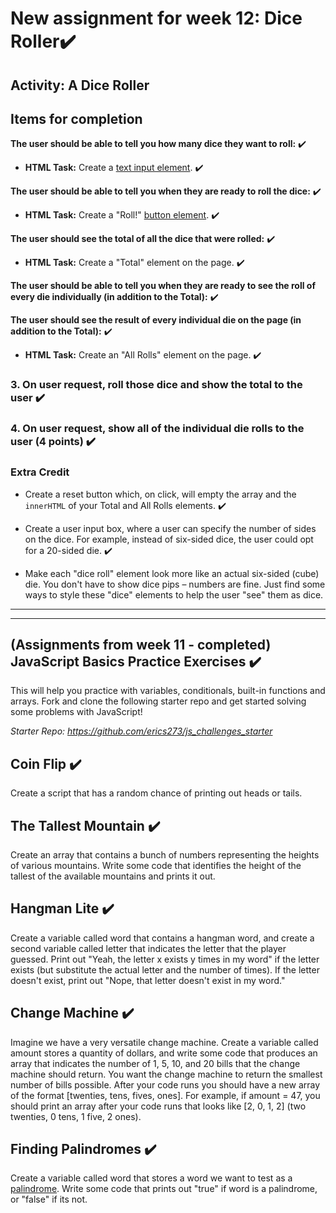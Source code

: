 # __New assignment for week 12:  Dice Roller__:heavy_check_mark:

## Activity: A Dice Roller

## Items for completion

__The user should be able to tell you how many dice they want to roll:__ :heavy_check_mark:

- __HTML Task:__ Create a [text input element](https://developer.mozilla.org/en-US/docs/Web/HTML/Element/input/text). :heavy_check_mark:

__The user should be able to tell you when they are ready to roll the dice:__ :heavy_check_mark:

- __HTML Task:__ Create a "Roll!" [button element](https://developer.mozilla.org/en-US/docs/Web/HTML/Element/button). :heavy_check_mark:

__The user should see the total of all the dice that were rolled:__  :heavy_check_mark:

- __HTML Task:__ Create a "Total" element on the page. :heavy_check_mark:

__The user should be able to tell you when they are ready to see the roll of every die individually (in addition to the Total):__  :heavy_check_mark:

__The user should see the result of every individual die on the page (in addition to the Total):__  :heavy_check_mark:

- __HTML Task:__ Create an "All Rolls" element on the page. :heavy_check_mark:

### 3. On user request, roll those dice and show the total to the user  :heavy_check_mark:

### 4. On user request, show all of the individual die rolls to the user (4 points) :heavy_check_mark:

### Extra Credit

- Create a reset button which, on click, will empty the array and the `innerHTML` of your Total and All Rolls elements.  :heavy_check_mark:

- Create a user input box, where a user can specify the number of sides on the dice. For example, instead of six-sided dice, the user could opt for a 20-sided die.  :heavy_check_mark:

- Make each "dice roll" element look more like an actual six-sided (cube) die. You don't have to show dice pips – numbers are fine. Just find some ways to style these "dice" elements to help the user "see" them as dice.

---
---

## (Assignments from week 11 - completed) JavaScript Basics Practice Exercises :heavy_check_mark:

This will help you practice with variables, conditionals, built-in functions and arrays. Fork and clone the following starter repo and get started solving some problems with JavaScript!

*Starter Repo: <https://github.com/erics273/js_challenges_starter>*

## Coin Flip :heavy_check_mark:

Create a script that has a random chance of printing out heads or tails.

## The Tallest Mountain :heavy_check_mark:

Create an array that contains a bunch of numbers representing the heights of various mountains. Write some code that identifies the height of the tallest of the available mountains and prints it out.

## Hangman Lite :heavy_check_mark:

Create a variable called word that contains a hangman word, and create a second variable called letter that indicates the letter that the player guessed. Print out "Yeah, the letter x exists y times in my word" if the letter exists (but substitute the actual letter and the number of times). If the letter doesn't exist, print out "Nope, that letter doesn't exist in my word."

## Change Machine :heavy_check_mark:

Imagine we have a very versatile change machine. Create a variable called amount stores a quantity of dollars, and write some code that produces an array that indicates the number of 1, 5, 10, and 20 bills that the change machine should return. You want the change machine to return the smallest number of bills possible.  After your code runs you should have a new array of the format [twenties, tens, fives, ones]. For example, if amount = 47, you should print an array after your code runs that looks like [2, 0, 1, 2] (two twenties, 0 tens, 1 five, 2 ones).

## Finding Palindromes :heavy_check_mark:

Create a variable called word that stores a word we want to test as a [palindrome](https://en.wikipedia.org/wiki/Palindrome). Write some code that prints out "true" if word is a palindrome, or "false" if its not.
